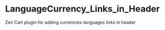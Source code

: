 # LanguageCurrency_Links_in_Header
 Zen Cart plugin for adding currencies-languages links in header
